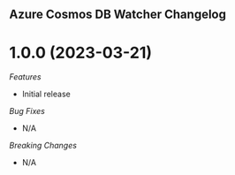 ## Azure Cosmos DB Watcher Changelog

<a name="x.y.z"></a>
# 1.0.0 (2023-03-21)

*Features*
* Initial release

*Bug Fixes*
* N/A

*Breaking Changes*
* N/A
